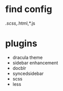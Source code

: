 # find config
*.scss,*.html,*.js


# plugins
- dracula theme
- sidebar enhancement
- docblr
- syncedsidebar
- scss
- less
